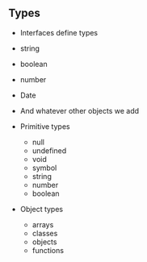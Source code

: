 ## Types

- Interfaces define types

- string
- boolean
- number
- Date
- And whatever other objects we add


- Primitive types
    - null
    - undefined
    - void
    - symbol
    - string
    - number
    - boolean
    
- Object types
    - arrays
    - classes
    - objects
    - functions
